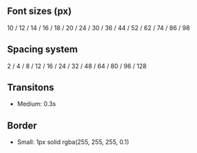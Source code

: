 ## Font sizes (px)
10 / 12 / 14 / 16 / 18 / 20 / 24 / 30 / 36 / 44 / 52 / 62 / 74 / 86 / 98

## Spacing system
2 / 4 / 8 / 12 / 16 / 24 / 32 / 48 / 64 / 80 / 96 / 128

## Transitons

- Medium: 0.3s

## Border

- Small: 1px solid rgba(255, 255, 255, 0.1)